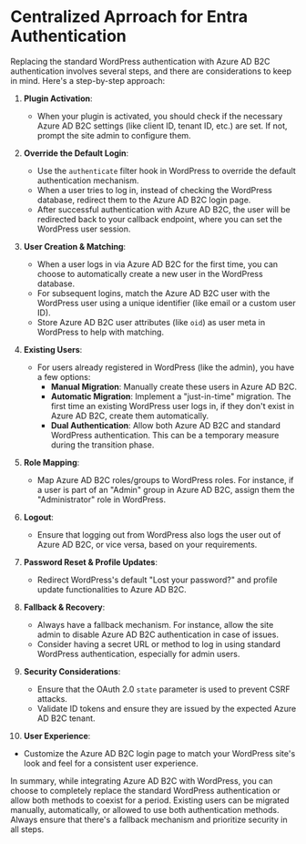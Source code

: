 # Centralized Aprroach for Entra Authentication

Replacing the standard WordPress authentication with Azure AD B2C authentication involves several steps, and there are considerations to keep in mind. Here's a step-by-step approach:

1. **Plugin Activation**:
   - When your plugin is activated, you should check if the necessary Azure AD B2C settings (like client ID, tenant ID, etc.) are set. If not, prompt the site admin to configure them.

2. **Override the Default Login**:
   - Use the `authenticate` filter hook in WordPress to override the default authentication mechanism.
   - When a user tries to log in, instead of checking the WordPress database, redirect them to the Azure AD B2C login page.
   - After successful authentication with Azure AD B2C, the user will be redirected back to your callback endpoint, where you can set the WordPress user session.

3. **User Creation & Matching**:
   - When a user logs in via Azure AD B2C for the first time, you can choose to automatically create a new user in the WordPress database.
   - For subsequent logins, match the Azure AD B2C user with the WordPress user using a unique identifier (like email or a custom user ID).
   - Store Azure AD B2C user attributes (like `oid`) as user meta in WordPress to help with matching.

4. **Existing Users**:
   - For users already registered in WordPress (like the admin), you have a few options:
     - **Manual Migration**: Manually create these users in Azure AD B2C.
     - **Automatic Migration**: Implement a "just-in-time" migration. The first time an existing WordPress user logs in, if they don't exist in Azure AD B2C, create them automatically.
     - **Dual Authentication**: Allow both Azure AD B2C and standard WordPress authentication. This can be a temporary measure during the transition phase.

5. **Role Mapping**:
   - Map Azure AD B2C roles/groups to WordPress roles. For instance, if a user is part of an "Admin" group in Azure AD B2C, assign them the "Administrator" role in WordPress.

6. **Logout**:
   - Ensure that logging out from WordPress also logs the user out of Azure AD B2C, or vice versa, based on your requirements.

7. **Password Reset & Profile Updates**:
   - Redirect WordPress's default "Lost your password?" and profile update functionalities to Azure AD B2C.

8. **Fallback & Recovery**:
   - Always have a fallback mechanism. For instance, allow the site admin to disable Azure AD B2C authentication in case of issues.
   - Consider having a secret URL or method to log in using standard WordPress authentication, especially for admin users.

9. **Security Considerations**:
   - Ensure that the OAuth 2.0 `state` parameter is used to prevent CSRF attacks.
   - Validate ID tokens and ensure they are issued by the expected Azure AD B2C tenant.

10. **User Experience**:

- Customize the Azure AD B2C login page to match your WordPress site's look and feel for a consistent user experience.

In summary, while integrating Azure AD B2C with WordPress, you can choose to completely replace the standard WordPress authentication or allow both methods to coexist for a period. Existing users can be migrated manually, automatically, or allowed to use both authentication methods. Always ensure that there's a fallback mechanism and prioritize security in all steps.

